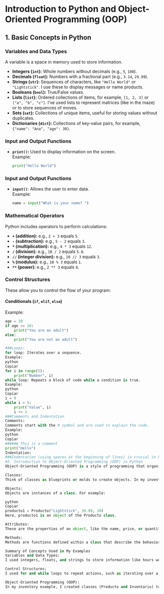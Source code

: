 # Introduction to Python and Object-Oriented Programming (OOP)

## 1. Basic Concepts in Python

### Variables and Data Types
A variable is a space in memory used to store information.
- **Integers (`int`):** Whole numbers without decimals (e.g., `5`, `100`).
- **Decimals (`float`):** Numbers with a fractional part (e.g., `3.14`, `29.99`).
- **Strings (`str`):** Sequences of characters, like `"Hello World"` or `"Lightstick"`. I use these to display messages or name products.
- **Booleans (`bool`):** True/False values.
- **Lists (`list`):** Ordered collections of items, for example, `[1, 2, 3]` or `["a", "b", "c"]`. I’ve used lists to represent matrices (like in the maze) or to store sequences of moves.
- **Sets (`set`):** Collections of unique items, useful for storing values without duplicates.
- **Dictionaries (`dict`):** Collections of key-value pairs, for example, `{"name": "Ana", "age": 30}`.

### Input and Output Functions
- **`print()`:** Used to display information on the screen.  
  Example:
  ```python
  print("Hello World")
### Input and Output Functions
- **`input()`**: Allows the user to enter data.  
  Example:
  ```python
  name = input("What is your name? ")

### Mathematical Operators
Python includes operators to perform calculations:

- **`+` (addition):** e.g., `2 + 3` equals `5`.
- **`-` (subtraction):** e.g., `5 - 2` equals `3`.
- **`*` (multiplication):** e.g., `4 * 3` equals `12`.
- **`/` (division):** e.g., `10 / 2` equals `5.0`.
- **`//` (integer division):** e.g., `10 // 3` equals `3`.
- **`%` (modulus):** e.g., `10 % 3` equals `1`.
- **`**` (power):** e.g., `2 ** 3` equals `8`.

### Control Structures
These allow you to control the flow of your program:

#### Conditionals (`if`, `elif`, `else`)
Example:
```python
age = 20
if age >= 18:
    print("You are an adult")
else:
    print("You are not an adult")

###Loops:
for loop: Iterates over a sequence.
Example:
python
Copiar
for i in range(5):
    print("Number", i)
while loop: Repeats a block of code while a condition is true.
Example:
python
Copiar
i = 0
while i < 5:
    print("Value", i)
    i += 1
###Comments and Indentation
Comments:
Comments start with the # symbol and are used to explain the code.
Example:
python
Copiar
###### This is a comment
print("Hello")
Indentation:
###Indentation (using spaces at the beginning of lines) is crucial in Python for defining blocks of code, such as those for functions, conditionals, and loops.
#2. Introduction to Object-Oriented Programming (OOP) in Python
Object-Oriented Programming (OOP) is a style of programming that organizes code into “objects.” Each object contains data (attributes) and actions (methods) it can perform. In my inventory example, I used OOP to organize the code so that each product and the inventory have their own properties and functions.

Classes:
Think of classes as blueprints or molds to create objects. In my inventory example, I defined a Producto class to create products with a name, price, and quantity in stock, and an Inventario class to manage a list of products.

Objects:
Objects are instances of a class. For example:

python
Copiar
producto1 = Producto("Lightstick", 39.99, 10)
Here, producto1 is an object of the Producto class.

Attributes:
These are the properties of an object, like the name, price, or quantity in stock in the inventory example.

Methods:
Methods are functions defined within a class that describe the behavior of an object. For example, in the inventory example, the vender() method updates the stock, the mostrar_informacion() method shows product details, and the valor_producto() method calculates the total value of that product in stock.

Summary of Concepts Used in My Examples
Variables and Data Types:
I used integers, floats, and strings to store information like hours worked, prices, or product names.

Control Structures:
I used for and while loops to repeat actions, such as iterating over a matrix or prompting the user to guess a number until they got it right.

Object-Oriented Programming (OOP):
In my inventory example, I created classes (Producto and Inventario) to organize the code so that each object has its own data and functions. This makes the code more organized and easier to manage.
